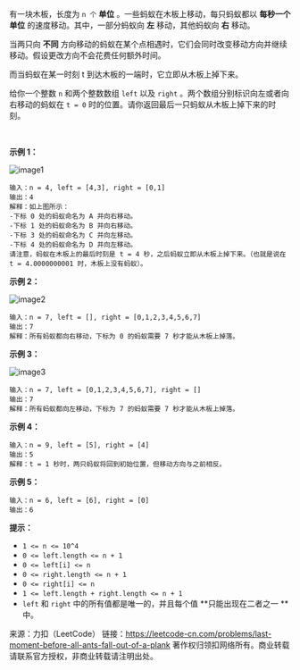 有一块木板，长度为 ```n 个``` **单位** 。一些蚂蚁在木板上移动，每只蚂蚁都以 **每秒一个单位** 的速度移动。其中，一部分蚂蚁向 **左** 移动，其他蚂蚁向 **右** 移动。

当两只向 **不同** 方向移动的蚂蚁在某个点相遇时，它们会同时改变移动方向并继续移动。假设更改方向不会花费任何额外时间。

而当蚂蚁在某一时刻 t 到达木板的一端时，它立即从木板上掉下来。

给你一个整数 ```n``` 和两个整数数组 ```left``` 以及 ```right``` 。两个数组分别标识向左或者向右移动的蚂蚁在 ```t = 0``` 时的位置。请你返回最后一只蚂蚁从木板上掉下来的时刻。

 

**示例 1：**

![image1](https://github.com/Zhenghao-Liu/LeetCode_problem-and-solution/blob/master/1503.所有蚂蚁掉下来前的最后一刻/ants.jpg)

```
输入：n = 4, left = [4,3], right = [0,1]
输出：4
解释：如上图所示：
-下标 0 处的蚂蚁命名为 A 并向右移动。
-下标 1 处的蚂蚁命名为 B 并向右移动。
-下标 3 处的蚂蚁命名为 C 并向左移动。
-下标 4 处的蚂蚁命名为 D 并向左移动。
请注意，蚂蚁在木板上的最后时刻是 t = 4 秒，之后蚂蚁立即从木板上掉下来。（也就是说在 t = 4.0000000001 时，木板上没有蚂蚁）。
```
**示例 2：**

![image2](https://github.com/Zhenghao-Liu/LeetCode_problem-and-solution/blob/master/1503.所有蚂蚁掉下来前的最后一刻/ants2.jpg)
```
输入：n = 7, left = [], right = [0,1,2,3,4,5,6,7]
输出：7
解释：所有蚂蚁都向右移动，下标为 0 的蚂蚁需要 7 秒才能从木板上掉落。
```
**示例 3：**

![image3](https://github.com/Zhenghao-Liu/LeetCode_problem-and-solution/blob/master/1503.所有蚂蚁掉下来前的最后一刻/ants3.jpg)
```
输入：n = 7, left = [0,1,2,3,4,5,6,7], right = []
输出：7
解释：所有蚂蚁都向左移动，下标为 7 的蚂蚁需要 7 秒才能从木板上掉落。
```
**示例 4：**
```
输入：n = 9, left = [5], right = [4]
输出：5
解释：t = 1 秒时，两只蚂蚁将回到初始位置，但移动方向与之前相反。
```
**示例 5：**
```
输入：n = 6, left = [6], right = [0]
输出：6
```

**提示：**

* ```1 <= n <= 10^4```
* ```0 <= left.length <= n + 1```
* ```0 <= left[i] <= n```
* ```0 <= right.length <= n + 1```
* ```0 <= right[i] <= n```
* ```1 <= left.length + right.length <= n + 1```
* ```left``` 和 ```right``` 中的所有值都是唯一的，并且每个值 **只能出现在二者之一 **中。

来源：力扣（LeetCode）
链接：https://leetcode-cn.com/problems/last-moment-before-all-ants-fall-out-of-a-plank
著作权归领扣网络所有。商业转载请联系官方授权，非商业转载请注明出处。
